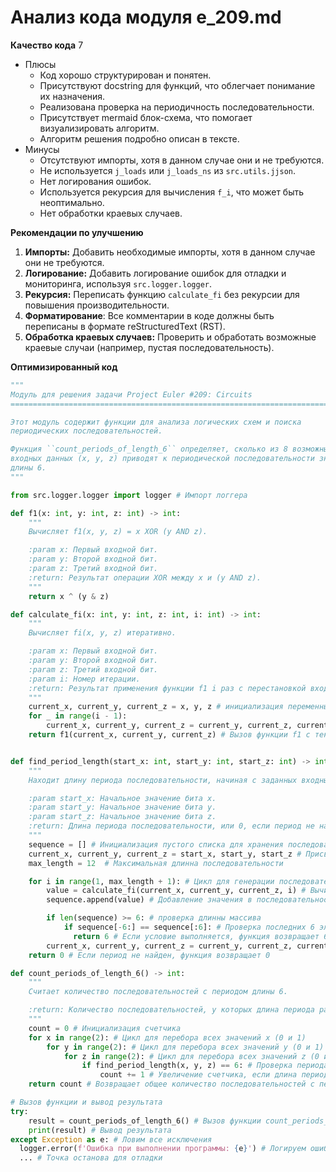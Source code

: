 # Анализ кода модуля e_209.md

**Качество кода**
7
-  Плюсы
    - Код хорошо структурирован и понятен.
    - Присутствуют docstring для функций, что облегчает понимание их назначения.
    -  Реализована проверка на периодичность последовательности.
    - Присутствует mermaid блок-схема, что помогает визуализировать алгоритм.
    - Алгоритм решения подробно описан в тексте.
-  Минусы
    -  Отсутствуют импорты, хотя в данном случае они и не требуются.
    -  Не используется `j_loads` или `j_loads_ns` из `src.utils.jjson`.
    -  Нет логирования ошибок.
    -  Используется рекурсия для вычисления `f_i`, что может быть неоптимально.
    -  Нет обработки краевых случаев.

**Рекомендации по улучшению**

1.  **Импорты:** Добавить необходимые импорты, хотя в данном случае они не требуются.
2.  **Логирование:** Добавить логирование ошибок для отладки и мониторинга, используя `src.logger.logger`.
3.  **Рекурсия:** Переписать функцию `calculate_fi` без рекурсии для повышения производительности.
4. **Форматирование**: Все комментарии в коде должны быть переписаны в формате reStructuredText (RST).
5.  **Обработка краевых случаев:** Проверить и обработать возможные краевые случаи (например, пустая последовательность).

**Оптимизированный код**

```python
"""
Модуль для решения задачи Project Euler #209: Circuits
=========================================================================================

Этот модуль содержит функции для анализа логических схем и поиска
периодических последовательностей.

Функция ``count_periods_of_length_6`` определяет, сколько из 8 возможных наборов
входных данных (x, y, z) приводят к периодической последовательности значений
длины 6.
"""

from src.logger.logger import logger # Импорт логгера

def f1(x: int, y: int, z: int) -> int:
    """
    Вычисляет f1(x, y, z) = x XOR (y AND z).

    :param x: Первый входной бит.
    :param y: Второй входной бит.
    :param z: Третий входной бит.
    :return: Результат операции XOR между x и (y AND z).
    """
    return x ^ (y & z)

def calculate_fi(x: int, y: int, z: int, i: int) -> int:
    """
    Вычисляет fi(x, y, z) итеративно.

    :param x: Первый входной бит.
    :param y: Второй входной бит.
    :param z: Третий входной бит.
    :param i: Номер итерации.
    :return: Результат применения функции f1 i раз с перестановкой входных данных.
    """
    current_x, current_y, current_z = x, y, z # инициализация переменных
    for _ in range(i - 1):
        current_x, current_y, current_z = current_y, current_z, current_x # перестановка значений для каждой итерации
    return f1(current_x, current_y, current_z) # Вызов функции f1 с текущими значениями


def find_period_length(start_x: int, start_y: int, start_z: int) -> int:
    """
    Находит длину периода последовательности, начиная с заданных входных данных.

    :param start_x: Начальное значение бита x.
    :param start_y: Начальное значение бита y.
    :param start_z: Начальное значение бита z.
    :return: Длина периода последовательности, или 0, если период не найден.
    """
    sequence = [] # Инициализация пустого списка для хранения последовательности
    current_x, current_y, current_z = start_x, start_y, start_z # Присваивание начальных значений
    max_length = 12  # Максимальная длинна последовательности

    for i in range(1, max_length + 1): # Цикл для генерации последовательности до максимальной длины
        value = calculate_fi(current_x, current_y, current_z, i) # Вычисление следующего значения в последовательности
        sequence.append(value) # Добавление значения в последовательность

        if len(sequence) >= 6: # проверка длинны массива
            if sequence[-6:] == sequence[:6]: # Проверка последних 6 элементов на равенство первым 6 элементам
              return 6 # Если условие выполняется, функция возвращает 6
        current_x, current_y, current_z = current_y, current_z, current_x # Обновление значений x, y, z для следующей итерации
    return 0 # Если период не найден, функция возвращает 0

def count_periods_of_length_6() -> int:
    """
    Считает количество последовательностей с периодом длины 6.

    :return: Количество последовательностей, у которых длина периода равна 6.
    """
    count = 0 # Инициализация счетчика
    for x in range(2): # Цикл для перебора всех значений x (0 и 1)
        for y in range(2): # Цикл для перебора всех значений y (0 и 1)
            for z in range(2): # Цикл для перебора всех значений z (0 и 1)
                if find_period_length(x, y, z) == 6: # Проверка периода для текущей комбинации x, y, z
                    count += 1 # Увеличение счетчика, если длина периода равна 6
    return count # Возвращает общее количество последовательностей с периодом 6

# Вызов функции и вывод результата
try:
    result = count_periods_of_length_6() # Вызов функции count_periods_of_length_6 и сохранение результата
    print(result) # Вывод результата
except Exception as e: # Ловим все исключения
  logger.error(f'Ошибка при выполнении программы: {e}') # Логируем ошибку
  ... # Точка останова для отладки
```